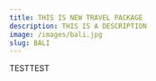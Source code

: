 ```yaml
---
title: THIS IS NEW TRAVEL PACKAGE
description: THIS IS A DESCRIPTION
image: /images/bali.jpg
slug: BALI
---
```

TESTTEST
